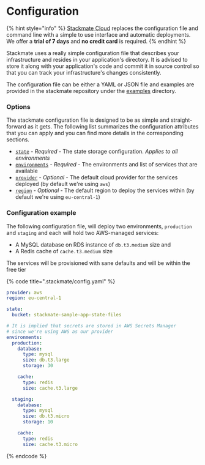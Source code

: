 # Configuration

{% hint style="info" %}
[Stackmate Cloud](https://stackmate.io/cloud/) replaces the configuration file and command line with a simple to use interface and automatic deployments. We offer a **trial of 7 days** and **no credit card** is required.
{% endhint %}

Stackmate uses a really simple configuration file that describes your infrastructure and resides in your application's directory.  It is advised to store it along with your application's code and commit it in source control so that you can track your infrastructure's changes consistently.

The configuration file can be either a YAML or JSON file and examples are provided in the stackmate repository under the [examples](https://github.com/stackmate-io/stackmate/blob/main/examples) directory.

### Options

The stackmate configuration file is designed to be as simple and straight-forward as it gets. The following list summarizes the configuration attributes that you can apply and you can find more details in the corresponding sections.

* [`state`](../configuration/state.md) - _Required_ - The state storage configuration. _Applies to all environments_
* [`environments`](../configuration/environments.md) - _Required_ - The environments and list of services that are available
* [`provider`](../configuration/provider.md) - _Optional_ - The default cloud provider for the services deployed (by default we're using `aws`)
* [`region`](../configuration/region.md) - _Optional_ - The default region to deploy the services within (by default we're using `eu-central-1`)

### Configuration example

The following configuration file, will deploy two environments, `production` and `staging` and each will hold two AWS-managed services:&#x20;

* A MySQL database on RDS instance of `db.t3.medium` size and
* A Redis cache of `cache.t3.medium` size

The services will be provisioned with sane defaults and will be within the free tier

{% code title=".stackmate/config.yaml" %}
```yaml
provider: aws
region: eu-central-1

state:
  bucket: stackmate-sample-app-state-files

# It is implied that secrets are stored in AWS Secrets Manager
# since we're using AWS as our provider
environments:
  production:
    database:
      type: mysql
      size: db.t3.large
      storage: 30

    cache:
      type: redis
      size: cache.t3.large

  staging:
    database:
      type: mysql
      size: db.t3.micro
      storage: 10

    cache:
      type: redis
      size: cache.t3.micro
```
{% endcode %}

